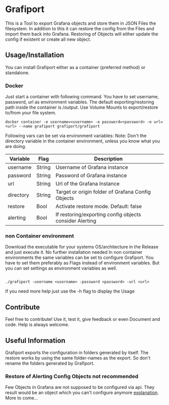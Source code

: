 # Grafiport
This is a Tool to export Grafana objects and store them in JSON Files the filesystem.
In addition to this it can restore the config from the Files and import them back into Grafana.
Restoring of Objects will either update the config if existent or create all new object.

## Usage/Installation

You can install Grafiport either as a container (preferred method) or standalone.

### Docker

Just start a container with following command.
You have to set username, password, url as environment variables.
The default exporting/restoring path inside the container is /output.
Use Volume Mounts to export/restore to/from your file system.
```
docker container -e username=<username> -e password=<password> -e url=<url> --name grafiport grafiport/grafiport
```

Following vars can be set via environment variables:
Note: Don't the directory variable in the container environment, unless you know what you are doing. 

| Variable  | Flag   | Description                                             |
|-----------|--------|---------------------------------------------------------|
| username  | String | Username of Grafana instance                            |
| password  | String | Password of Grafana instance                            |
| url       | String | Url of the Grafana Instance                             |
| directory | String | Target or origin folder of Grafana Config Objects       |
| restore   | Bool   | Activate restore mode. Default: false                   |
| alerting  | Bool   | If restoring/exporting config objects consider Alerting |


### non Container environment
Download the executable for your systems OS/architecture in the Release and just execute it. No further installation needed
In non container environments the same variables can be set to configure Grafiport.
You have to set them preferably as Flags instead of environment variables.
But you can set settings as environment variables as well. 
```

./grafiport -username <username> -password <password> -url <url>

```
If you need more help just use the -h flag to display the Usage

## Contribute

Feel free to contribute! Use it, test it, give feedback or even Document and code.
Help is always welcome.

## Useful Information

Grafiport exports the configuration in folders generated by itself.
The restore works by using the same folder-names as the export.
So don't rename the folders generated by Grafiport.

### Restore of Alerting Config Objects not recommended

Few Objects in Grafana are not supposed to be configured via api. They result would be an object
which you can't configure anymore [explanation][provisioned_resources].
More to come...

[provisioned_resources]: https://grafana.com/docs/grafana/latest/alerting/set-up/provision-alerting-resources/view-provisioned-resources
